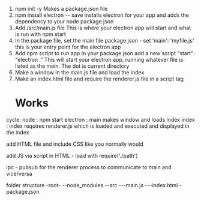 1. npm init -y
	Makes a package.json file
1. npm install electron -- save
	installs electron for your app and adds the dependency to your node package.json
1. Add /src/main.js file
	This is where your electron app will start and what is run with npm start
1. In the package file, set the main file
	package.json - set 'main': 'myfile.js'
	this is your entry point for the electron app
1. Add npm script to run app
	In your package.json add a new script
	"start": "electron ."
	This will start your electron app, running whatever file is listed as the main.
	The dot is current directory
1. Make a window in the main.js file and load the index
1. Make an index.html file and require the renderer.js file in a script tag
	<html>
		<head></head>
		<body>
			<h1>Works</h1>
			<script>require('./renderer')</script>
		</body>
	</html>

cycle:
	node : npm start
	electron : main makes window and loads index
	index : index requires renderer.js which is loaded and executed and displayed in the index



add HTML file and include CSS like you normally would

add JS via script in HTML - load with require('./path')


ipc - pubsub for the renderer process to communicate to main and vice/versa

folder structure
-root-
--node_modules
--src
---main.js
---index.html
-package.json